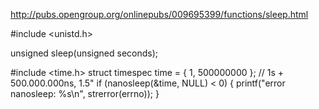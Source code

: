 http://pubs.opengroup.org/onlinepubs/009695399/functions/sleep.html

#include <unistd.h>

unsigned sleep(unsigned seconds);



#include <time.h>
struct timespec time = { 1, 500000000 }; // 1s + 500.000.000ns, 1.5"
if (nanosleep(&time, NULL) < 0) {
  printf("error nanosleep: %s\n", strerror(errno));
}

